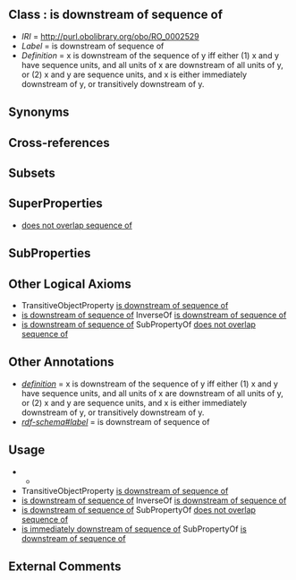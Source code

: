 
## Class : is downstream of sequence of

 * *IRI* = http://purl.obolibrary.org/obo/RO_0002529
 * *Label* = is downstream of sequence of
 * *Definition* = x is downstream of the sequence of y iff either (1) x and y have sequence units, and all units of x are downstream of all units of y, or (2) x and y are sequence units, and x is either immediately downstream of y, or transitively downstream of y.

## Synonyms


## Cross-references


## Subsets


## SuperProperties

 * [does not overlap sequence of](../../RO/27/RO_0002527.md)

## SubProperties


## Other Logical Axioms

 * TransitiveObjectProperty [is downstream of sequence of](../../RO/29/RO_0002529.md)
 * [is downstream of sequence of](../../RO/29/RO_0002529.md) InverseOf [is downstream of sequence of](../../RO/29/RO_0002529.md)
 * [is downstream of sequence of](../../RO/29/RO_0002529.md) SubPropertyOf [does not overlap sequence of](../../RO/27/RO_0002527.md)

## Other Annotations

 * *[definition](../../IAO/15/IAO_0000115.md)* = x is downstream of the sequence of y iff either (1) x and y have sequence units, and all units of x are downstream of all units of y, or (2) x and y are sequence units, and x is either immediately downstream of y, or transitively downstream of y.
 * *[rdf-schema#label](../../el/rdf-schema#label.md)* = is downstream of sequence of

## Usage

 * -
 * TransitiveObjectProperty [is downstream of sequence of](../../RO/29/RO_0002529.md)
 * [is downstream of sequence of](../../RO/29/RO_0002529.md) InverseOf [is downstream of sequence of](../../RO/29/RO_0002529.md)
 * [is downstream of sequence of](../../RO/29/RO_0002529.md) SubPropertyOf [does not overlap sequence of](../../RO/27/RO_0002527.md)
 * [is immediately downstream of sequence of](../../RO/30/RO_0002530.md) SubPropertyOf [is downstream of sequence of](../../RO/29/RO_0002529.md)

## External Comments


